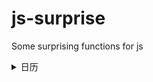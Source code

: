 # js-surprise

Some surprising functions for js

<details>
<summary>日历</summary>
创建过去七天的数组，如果将代码中的减号换成加号，你将得到未来7天的数组集合<br />
<pre>
[...Array(7).keys()].map(days => new Date(Date.now() - 86400000 * days));
</pre>
</code>
</details>